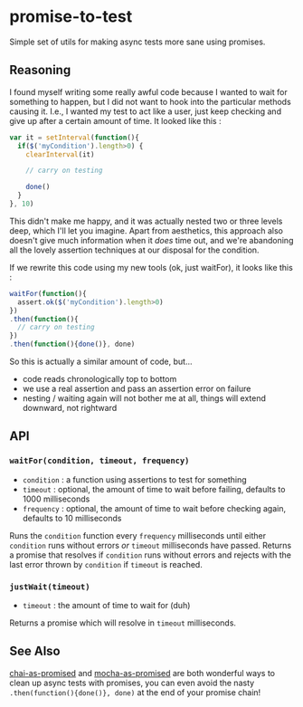 promise-to-test
===============

Simple set of utils for making async tests more sane using promises.

## Reasoning
I found myself writing some really awful code because I wanted to wait for something to happen, but I did not want to hook into the particular methods causing it. I.e., I wanted my test to act like a user, just keep checking and give up after a certain amount of time. It looked like this :
```js
var it = setInterval(function(){
  if($('myCondition').length>0) {
    clearInterval(it)

    // carry on testing

    done()
  }
}, 10)
```
This didn't make me happy, and it was actually nested two or three levels deep, which I'll let you imagine. Apart from aesthetics, this approach also doesn't give much information when it *does* time out, and we're abandoning all the lovely assertion techniques at our disposal for the condition.

If we rewrite this code using my new tools (ok, just waitFor), it looks like this :
```js
waitFor(function(){
  assert.ok($('myCondition').length>0)
})
.then(function(){
  // carry on testing
})
.then(function(){done()}, done)
```
So this is actually a similar amount of code, but...
 * code reads chronologically top to bottom
 * we use a real assertion and pass an assertion error on failure
 * nesting / waiting again will not bother me at all, things will extend downward, not rightward

## API
### `waitFor(condition, timeout, frequency)`
 * `condition` : a function using assertions to test for something
 * `timeout` : optional, the amount of time to wait before failing, defaults to 1000 milliseconds
 * `frequency` : optional, the amount of time to wait before checking again, defaults to 10 milliseconds

Runs the `condition` function every `frequency` milliseconds until either `condition` runs without errors *or* `timeout` milliseconds have passed. Returns a promise that resolves if `condition` runs without errors and rejects with the last error thrown by `condition` if `timeout` is reached.

### `justWait(timeout)`
 * `timeout` : the amount of time to wait for (duh)

Returns a promise which will resolve in `timeout` milliseconds.

## See Also
[chai-as-promised](https://github.com/domenic/chai-as-promised) and [mocha-as-promised](https://github.com/domenic/mocha-as-promised) are both wonderful ways to clean up async tests with promises, you can even avoid the nasty `.then(function(){done()}, done)` at the end of your promise chain!

